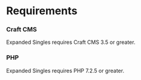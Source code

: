 # Requirements

### Craft CMS
Expanded Singles requires Craft CMS 3.5 or greater.

### PHP
Expanded Singles requires PHP 7.2.5 or greater.

